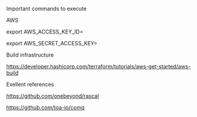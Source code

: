 Important commands to execute

AWS

export AWS_ACCESS_KEY_ID=

export AWS_SECRET_ACCESS_KEY=

Build infrastructure

https://developer.hashicorp.com/terraform/tutorials/aws-get-started/aws-build


Exellent references

https://github.com/onebeyond/rascal

https://github.com/toa-io/comq


